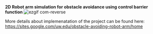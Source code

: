 **2D Robot arm simulation for obstacle avoidance using control barrier function**
![ezgif com-reverse](https://github.com/arunkru1998/Robot_Arm/assets/114765006/ac87c6c7-aea2-4697-af6c-eeae5c2d23ca)

More details about implemenatation of the project can be found here: https://sites.google.com/uw.edu/obstacle-avoiding-robot-arm/home
